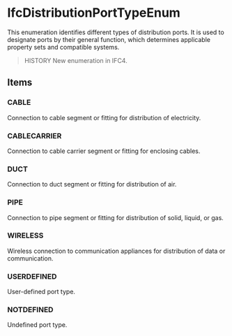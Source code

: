 # IfcDistributionPortTypeEnum

This enumeration identifies different types of distribution ports. It is used to designate ports by their general function, which determines applicable property sets and compatible systems.
<!-- end of short definition -->

> HISTORY New enumeration in IFC4.

## Items

### CABLE
Connection to cable segment or fitting for distribution of electricity.

### CABLECARRIER
Connection to cable carrier segment or fitting for enclosing cables.

### DUCT
Connection to duct segment or fitting for distribution of air.

### PIPE
Connection to pipe segment or fitting for distribution of solid, liquid, or gas.

### WIRELESS
Wireless connection to communication appliances for distribution of data or communication.

### USERDEFINED
User-defined port type.

### NOTDEFINED
Undefined port type.
